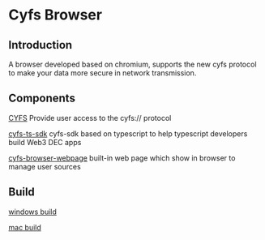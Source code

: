 # Cyfs Browser

## Introduction
A browser developed based on chromium, supports the new cyfs protocol to make your data more secure in network transmission.


## Components
[CYFS](https://github.com/buckyos/CYFS.git)
Provide user access to the cyfs:// protocol

[cyfs-ts-sdk](https://github.com/buckyos/cyfs-ts-sdk.git)
cyfs-sdk based on typescript to help typescript developers build Web3 DEC apps

[cyfs-browser-webpage](https://github.com/buckyos/cyfs-browser-webpage.git)
built-in web page which show in browser to manage user sources



## Build
[windows build](./script/windows_build.md)

[mac build](./script/mac_build.md)